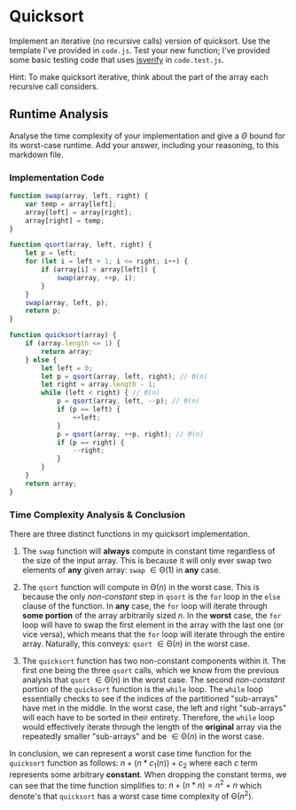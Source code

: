 # Quicksort

Implement an iterative (no recursive calls) version of quicksort. Use the
template I've provided in `code.js`. Test your new function; I've provided some
basic testing code that uses [jsverify](https://jsverify.github.io/) in
`code.test.js`.

Hint: To make quicksort iterative, think about the part of the array each
recursive call considers.

## Runtime Analysis


Analyse the time complexity of your implementation and give a $\Theta$ bound for
its worst-case runtime. Add your answer, including your reasoning, to this
markdown file.

### Implementation Code

```javascript
function swap(array, left, right) {
	var temp = array[left];
	array[left] = array[right];
	array[right] = temp;
}

function qsort(array, left, right) {
	let p = left;
	for (let i = left + 1; i <= right; i++) {
		if (array[i] < array[left]) {
			swap(array, ++p, i);
		}
	}
	swap(array, left, p);
	return p;
}

function quicksort(array) {
	if (array.length <= 1) {
		return array;
	} else {
		let left = 0;
		let p = qsort(array, left, right); // Θ(n)
		let right = array.length - 1;
		while (left < right) { // Θ(n)
			p = qsort(array, left, --p); // Θ(n)
			if (p == left) {
				++left;
			}
			p = qsort(array, ++p, right); // Θ(n)
			if (p == right) {
				--right;
			}
		}
	}
	return array;
}
```

### Time Complexity Analysis \& Conclusion

There are three distinct functions in my quicksort implementation. 

1. The `swap` function will **always** compute in constant time regardless of the size of the input array. This is because it will only ever swap two elements of **any** given array: `swap` $\in \mathrm{\Theta}(1)$ in **any** case.

2. The `qsort` function will compute in $\mathrm{\Theta}(n)$ in the worst case. This is because the only *non-constant* step in `qsort` is the `for` loop in the `else` clause of the function. In **any** case, the `for` loop will iterate through **some portion** of the array arbitrarily sized $n$. In the **worst** case, the `for` loop will have to swap the first element in the array with the last one (or vice versa), which means that the `for` loop will iterate through the entire array. Naturally, this conveys: `qsort` $\in \mathrm{\Theta}(n)$ in the worst case.

3. The `quicksort` function has two non-constant components within it. The first one being the three `qsort` calls, which we know from the previous analysis that `qsort` $\in \mathrm{\Theta}(n)$ in the worst case. The second *non-constant* portion of the `quicksort` function is the `while` loop. The `while` loop essentially checks to see if the indices of the partitioned "sub-arrays" have met in the middle. In the worst case, the left and right "sub-arrays" will each have to be sorted in their entirety. Therefore, the `while` loop would effectively iterate through the length of the **original** array via the repeatedly smaller "sub-arrays" and be $\in \mathrm{\Theta}(n)$ in the worst case. 

In conclusion, we can represent a worst case time function for the `quicksort` function as follows: $n + (n * c_{1}(n)) + c_{2}$ where each $c$ term represents some arbitrary **constant**. When dropping the constant terms, we can see that the time function simplifies to: $n + (n * n) = n^2 + n$ which denote's that `quicksort` has a worst case time complexity of $\mathrm{\Theta}(n^2)$.